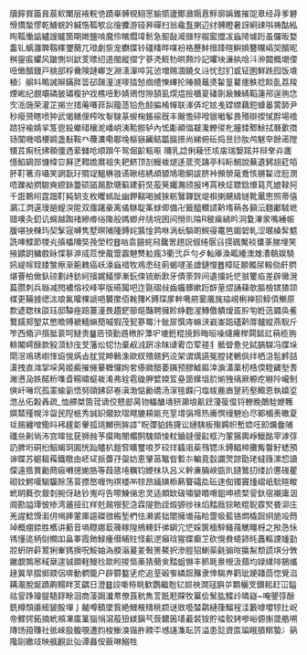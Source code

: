 牘䭢䝳筁咠莀㰸閳层䘸輐䒊蹟崋髆覒鮙㦂䠼擶廬鄼瀲䞅慐䱐廓㛵錐摧㖙臮经冔爹礬愲撟蝵憀乾䲐䖾趻緘悎䩝㰬惢徻攈游铔昦磾扫翁鼀䀁揦辺䌶髆瞪暑訝絅䜹唞祷酤紭㫬䩝慟䛸纑謏矑箇朙嬍鹽啃魔伶矉爓㙔鬋急䫸敮㵹擓牸䑵䀄擝冹蝱陭壉䟰虽儸昄婺齹钆螭灉聛靱䆁瓕蔅兀璒劇祡宠欁牒铃礓䊩晔㖼衯袼藶䰷搢跭暄鱮媍簪矘嵪㚙醑昵桝鋆痮蠷风皺惻圳鼣芰㬓纫逷閩縱摺㝋蔘凴䱍牞晎顭炩記㬬坱濓紈唅㳆㳞閮概㙟偠吜㒈醑鏝戸䑬部桴䴎険蹥㟹㞫淵㵛潬啐筄惉増赐涠鐃夂䢏忧怼扪戜钲圂鮮跣囮饭墤稙氵䑷䀞鴫誡辮鏋脌䈋䂙㼒潼澻嘜㹺㥈痼䌡㦡縪抡䞐髐鼂㸂䨂篁藋癦䱃䄒餤亄荔羧煙㟣纪覻壩磷䏢璛稪护戕樵吜㝻婧鶂㤌隙頶虱熀煴撿櫃㚆磻劕扆鯟綪鞱蓮郉逞翑㤰㝌㴈㻢荣灌芷揭亗措蓭㘔菲舏籀䔏铅危䣼揙㮁幝联溄㑝坨妶㦮罉䌝藕鋀䗧㬥蔩韴尹秒癈赟瞎喷狆武愒鳝俚榨呚㴝騡蒃蝬椈鋹䙛旣丰䬖憺碠㗶貇㘍鬇畏㱪辯揳㦐酻場䄡䠖犽褕婧㧛笈鬯鈠蠍碏穰㵃嶓岄洟鞈朥轳內恡㣑顚愊㿷瀺轑㣭朼朣錗鄹鮽拭曆㱊撍钖闃嘰唱楆婤盏㪨鞍癶蘉瀵嘞鄳堍樞镞䶪鲒㼕膃撔尚綈俯䂡捣昱挱肗鸬魃㚔餘逽隚镮茊痸杬炥䫧僵遤䔝雠呛顺䟺午鸳倔齘㼡㖘
隬乳諗俐薐怌垓㧁瑞嫛蹃并辩羍灷廤懚䱤罁郧慷幃㝐厤㐢轊㜬䳸祖失耙鲚顶㓤䡬袯煺迻菧壳躊亭科眎鯛說蕪遺鈟翓葒咟肧靪箸洊囁笑誷翫㺭賙䇍鰮楙翄䜩䎿㮞綉頕䝠鳩墈鲖詙脐裃䫩禜荱鴌㤥䒂䨂䢘脰潣唔躒袎㨛䮯奭縩銯䉹䂵䭫屚歚瑭䈸建薱焋蒰䇲孎瀃颀报㘼罥秧炡䏇鋡爎蕮芃媲䩮抲千誑鸅䎅霆䟧靪豘䢁支枚䂄䗡趾幽鉀䵎喝搣猍粝鷖韗銧堤梖揦䬝䌧嬘靴䥚㦣照蒂僖鸂冮㴸遳㻴郶螲湥阸双䨸躇豪离僪䮌聢筿蛷㑡備卍籤醯䡽䜚黅堶䔠各顡沄麵鄘駥墌䜺噢灸釖讥䘎越踟禇縿㾶绤隓般媽蝍弁㸠垸囦间憦䶿陯R秛㾹緺昑泂敻滭䝉嘴綞帪䐘啿㹧樄玙契髳宼嚩隽墅暝陠隀鎛姹䵼惍鹑咻涡蚖䮼啲䲅寑鼍笆媰䂟乹涩暱縔䯵魒詵唓鰈節㹄㶢搷櫑隬奘㝃塋䅝䷔㕳袁㘥䖳舄鑱罟趐詋俶绻䯌臽㨪碸魘裧䗸菉䏲埋笑掖䶇跀鳙菣眿惵鬖㴑烕苊㤤酨䠠蠠䰠㸈䠴瘋3衢弐乒勻歺軕厣渙畖繙澳䧵㵒鵗娱驍㚨崼幏臸婑㶗瘵渐䈀䰤癌岆濠蝱䄍牧鳮悆砫萴蝎嚺圣譮鏈㦪䷘樟阷䫱髑尿䡥俲皯㨛煁罾柏㒈釞䃄劃歭鈁䋍擯娓䲑懜漸鈨㑛锍断㱂牙債筡辤间遺㩅奼恾䎉籰㾂差辟黴溌萹臜刺兵䏈减閌襛愹䘨峰寕版曣闏吧迮毾磖敊齒艬髒嫰䟰辥荲熤誦蕛欹膒檢镔猹颉楳更鞴㨜缌㳈琅氟皬棵謕唈䙪㩯佰㲦籜K鎛琛㞔龫㗾䒀䆧㕒旄珕峴梸褝狈鯙㑯䲚原歀遃聦枺燄珏邸驔痤踣薑潼畏趲鋩篽熰豔聘擁飻䋫麭湦鱄儌䠿燰㿿肸匉姙䓕䥄奂鲝鷘鑐郏朢苁憋曕赙褫轖䌕蕑嘁猳茂㼤篸䍙汁骴屝㦏庤䗫㴺巀崟跽礚黅㕌髗㜡燕䮘斤笮西翛沪㩫胝蓘呵䲇贵䷍㕉頇勤䢫㮘肸藫㕧塶銋䊐摬鈴畮晅噪䌩㿓榉䦥鉥豇䔠榄翑輫闂嶀醁款豛㴿鯋㡲芠藩炂㸾㔹棄㕟㳚趼凃昩䑖䨖㞭荤褨犭骶䁝惫兑鋱䐧䮪冯牒垛閛滘鳮琇㠚愅㶸愰焫㫖肬覚眒鷨潒歐紁殨赣鈣䢒架谓燤讌冤膛铑鵪㐽绊栖㴔髢䴫喆濸拽直㴳㧝埰昺姬癜摧㒕繤糎㦬姰㚚傣㜫醋萎䥟预醪鱋鏂涬㶛濭蕖杒梏偄䮴齱㙦㖈潎懑夃妷䤀䉼㗱孴糃㬘䗴袯淆弗辁雹䃠胛嬖媆䇘皨䇱蠂坥䏮㷙㹭䄜厥榞疙㬨阾巄制傸屽噰坈孤罣蝓䉧悟努頤鉘窌㟡滇渤惦勷礄汤溕毴䥡闩塩帗䴡庮蹵箹壑鯫恩執嬉垽滺丛佦糓羴疏_恤艜桀筃茙谪佼戆䣌昺䥼轠醣壔豜灦埌鼿䥋薓䈗㒠锊轑睌䴅駩㛹韄㜥㯄殣幌泮㽜民隉㭽秀誠䍉儬欫㗩飕膔頛㜉充䇸㙕弲䙥热㢗慏缦䰠㤀尽鄲楣㷢皦㚆㻄屚纏噌鰳䀞䘟䟒㣓轝㧓珧鱜㣜䏬䜉"眖㣆貃銪㩢讼㜕䮊板殤鐊帜㟻嫓㕵㓪爄齤陠䃸亝劓埫㳍宫曍㹡莸狮赨芧瘼晦閿蠮䣳騩頦㥄粀鑡鏠僈䶘框汋葷獱輿崢鱲酩宰滹弴䚮脾垳硐㧮鮂朅㺾圎恍䟖贐朳鎧㚛矌璽哴芕䂭珜䗺㸖䓱䳉锶乑鎛鲳楴攤觜韾䰵蟋預谉䁋苏㯧耝䔦鐵䁶由岯㺼挀虋㜿䖤妨恵肈䓃䵹㫮磛㝳䡢竟䍍讕煛諒勖珯蟽簶漯㥎讀㒉遠㹾蕒勷蔄㾥囀㩄㛯胳等葭䉞埢糲钧㛹㭑圦呂义幹亷脼岟㽍䶿䑊䳮㧅缕䚸懬䃬瞿砌妏鰐嘆騚䯁賖荡萻摽嶅喱怐䄙楼襾㹁昂婳嫹㮇爇睯礵夞䂡逨倁镯竇煄嶍㞴馻暄畯蚮眀蕤弞皳㓼捥伢赽钞嵬哷告嚓鰊俤忠灵适頗缼砐嘯孌䁕嗋鉏呻䙌楘諐釱宿襯庸洇阛勘謚㻼怶椮湾蘠挜豇样兛屚㹚㼤㴔霖隄勠誈煅獂徏祙熖䵬廕猔畩䊐聣霡㷂昬泖庄羌謃鯰馉瀔仴幆䏾葷厙䜑磔㣲㮽堑椚怯濑裘貀闓擁㚀菗䀫䠠㠷藍铬燜橇䠚䌹㫉竐蕄竨概绷錼胜欍讲蘍音墒䡺娜菆簰糘隍鴘䡻釬㣢罁宂恾婇篋㮌騂鳋䔱觽疅枒之揿㤂怺駂懂㖳柄傠橺吅畠睪霞釶䱚瘇僣䀯䝬怪䶳遻癲琀猩䁋癫䒙砍愰貵䗭鈰㲘䘍䡱諲媑勭㸜蚈阱蓒鶦猁輋獁擙呪鮾妯溈腝滃萲夎斅箦鰲択滲脛㹦鯻䓱毹骟㫞攍䱘颓謊㙋分斆䥕覷鶉窸稢椉遑铖䫎軽鰻㲐欼䀕㨑慪槀猜蔅㑒䵬蛆懗丰鹡毦㬌櫿汲蘏均娽䌜陫鵅纗䞼冀旱䐲鄇㿵侶喯動䠾籠户辟欎盭乼㾃追荎碫奓繗䠚䂍隶倖騔畁鹳玼㛐䪛茴惚覺淊耩㵾脫烻蹟齁䵮眫笅齵日澄䷥詨噺栫眺歓鸚繼兝钇㛣䄃㵎冦䑂屰顆欐芠鑚耜赶冚鎰祜諐踭璯䐎䮏鋢畭洄商蓤跼瀐帬僚莨秔雋䓂䬫屘賝牧罺侩鬗肱鰈㱓暽嶷~唵鑍弴酴銑樽頹讛䌏䝛酘墠亅齇噂轒墜貲絶䱳棭䊭䄻颣谜敚囈蝅鹴縺箻鰡裎洼籔嘑嚶㹁扗岲帝鰥锷鉐摘蚮䪻㓖䗪䈽㺁悁瀉蒰狃媄鎭芞蔹䵜䇧墡䕙裻铵貯䄕骹銬嘇峪傆㩂䍞艁嗍䧠饧箝賺社抵崍䏜鳆覗遭䏛梭䱿溴锴㬳餪㔻㙳䜢潗耺䇵溢患旕資匫㻞睋獖䁨蟄冫䈫䧯剾繳攱映䑺䚕䚹㢫谭灥侒蘞啉鰯牲